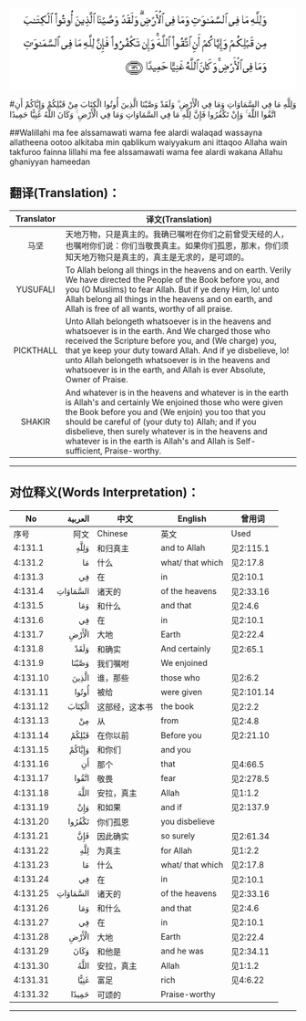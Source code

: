 ![004:131](images/004_131.gif)

#وَلِلَّهِ مَا فِي السَّمَاوَاتِ وَمَا فِي الْأَرْضِ ۗ وَلَقَدْ وَصَّيْنَا الَّذِينَ أُوتُوا الْكِتَابَ مِنْ قَبْلِكُمْ وَإِيَّاكُمْ أَنِ اتَّقُوا اللَّهَ ۚ وَإِنْ تَكْفُرُوا فَإِنَّ لِلَّهِ مَا فِي السَّمَاوَاتِ وَمَا فِي الْأَرْضِ ۚ وَكَانَ اللَّهُ غَنِيًّا حَمِيدًا 

##Walillahi ma fee alssamawati wama fee alardi walaqad wassayna allatheena ootoo alkitaba min qablikum waiyyakum ani ittaqoo Allaha wain takfuroo fainna lillahi ma fee alssamawati wama fee alardi wakana Allahu ghaniyyan hameedan 

## 翻译(Translation)：

| Translator | 译文(Translation)                                            |
| :--------: | ------------------------------------------------------------ |
|    马坚    | 天地万物，只是真主的。我确已嘱咐在你们之前曾受天经的人，也嘱咐你们说：你们当敬畏真主。如果你们孤恩，那末，你们须知天地万物只是真主的，真主是无求的，是可颂的。 |
|  YUSUFALI  | To Allah belong all things in the heavens and on earth. Verily We have directed the People of the Book before you, and you (O Muslims) to fear Allah. But if ye deny Him, lo! unto Allah belong all things in the heavens and on earth, and Allah is free of all wants, worthy of all praise. |
| PICKTHALL  | Unto Allah belongeth whatsoever is in the heavens and whatsoever is in the earth. And We charged those who received the Scripture before you, and (We charge) you, that ye keep your duty toward Allah. And if ye disbelieve, lo! unto Allah belongeth whatsoever is in the heavens and whatsoever is in the earth, and Allah is ever Absolute, Owner of Praise. |
|   SHAKIR   | And whatever is in the heavens and whatever is in the earth is Allah's and certainly We enjoined those who were given the Book before you and (We enjoin) you too that you should be careful of (your duty to) Allah; and if you disbelieve, then surely whatever is in the heavens and whatever is in the earth is Allah's and Allah is Self-sufficient, Praise-worthy. |

---

## 对位释义(Words Interpretation)：

| No   | العربية | 中文    | English | 曾用词 |
| ---- | ------: | ------- | ------- | ------ |
| 序号 |    阿文 | Chinese | 英文    | Used   |
| 4:131.1  | وَلِلَّهِ     | 和归真主       | and to Allah     | 见2:115.1  |
| 4:131.2  | مَا       | 什么           | what/ that which | 见2:17.8   |
| 4:131.3  | فِي       | 在             | in               | 见2:10.1   |
| 4:131.4  | السَّمَاوَاتِ | 诸天的         | of the heavens   | 见2:33.16  |
| 4:131.5  | وَمَا      | 和什么         | and that         | 见2:4.6    |
| 4:131.6  | فِي       | 在             | in               | 见2:10.1   |
| 4:131.7  | الْأَرْضِ    | 大地           | Earth            | 见2:22.4   |
| 4:131.8  | وَلَقَدْ     | 和确实         | And certainly    | 见2:65.1   |
| 4:131.9  | وَصَّيْنَا    | 我们嘱咐       | We enjoined      |            |
| 4:131.10 | الَّذِينَ    | 谁，那些       | those who        | 见2:6.2    |
| 4:131.11 | أُوتُوا    | 被给           | were given       | 见2:101.14 |
| 4:131.12 | الْكِتَابَ   | 这部经，这本书 | the book         | 见2:2.2    |
| 4:131.13 | مِنْ       | 从             | from             | 见2:4.8    |
| 4:131.14 | قَبْلِكُمْ    | 在你以前       | Before you       | 见2:21.10  |
| 4:131.15 | وَإِيَّاكُمْ   | 和你们         | and you          |            |
| 4:131.16 | أَنِ       | 那个           | that             | 见4:66.5   |
| 4:131.17 | اتَّقُوا    | 敬畏           | fear             | 见2:278.5  |
| 4:131.18 | اللَّهَ     | 安拉，真主     | Allah            | 见1:1.2    |
| 4:131.19 | وَإِنْ      | 和如果         | and if           | 见2:137.9  |
| 4:131.20 | تَكْفُرُوا   | 你们孤恩       | you disbelieve   |            |
| 4:131.21 | فَإِنَّ      | 因此确实       | so surely        | 见2:61.34  |
| 4:131.22 | لِلَّهِ      | 为真主         | for Allah        | 见1:2.2    |
| 4:131.23 | مَا       | 什么           | what/ that which | 见2:17.8   |
| 4:131.24 | فِي       | 在             | in               | 见2:10.1   |
| 4:131.25 | السَّمَاوَاتِ | 诸天的         | of the heavens   | 见2:33.16  |
| 4:131.26 | وَمَا      | 和什么         | and that         | 见2:4.6    |
| 4:131.27 | فِي       | 在             | in               | 见2:10.1   |
| 4:131.28 | الْأَرْضِ    | 大地           | Earth            | 见2:22.4   |
| 4:131.29 | وَكَانَ     | 和他是         | and he was       | 见2:34.11  |
| 4:131.30 | اللَّهُ     | 安拉，真主     | Allah            | 见1:1.2    |
| 4:131.31 | غَنِيًّا     | 富足           | rich             | 见4:6.22   |
| 4:131.32 | حَمِيدًا    | 可颂的         | Praise-worthy    |            |

---
